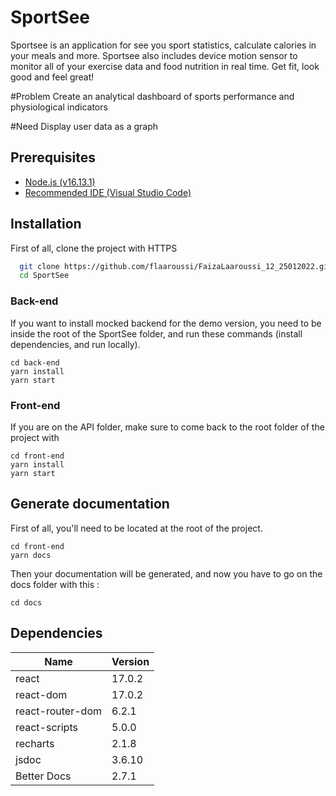 
# SportSee

Sportsee is an application for see you sport statistics, calculate calories in your meals and more. Sportsee also includes device motion sensor to monitor all of your exercise data and food nutrition in real time. Get fit, look good and feel great!

#Problem
Create an analytical dashboard of sports performance and physiological indicators

#Need
Display user data as a graph

## Prerequisites

- [Node.js (v16.13.1)](https://nodejs.org/en/)
- [Recommended IDE (Visual Studio Code)](https://code.visualstudio.com)

## Installation

First of all, clone the project with HTTPS

```bash
  git clone https://github.com/flaaroussi/FaizaLaaroussi_12_25012022.git SportSee
  cd SportSee
```

### Back-end

If you want to install mocked backend for the demo version, you need 
to be inside the root of the SportSee folder, and run these commands (install dependencies, and run locally).

```
cd back-end
yarn install
yarn start
```

### Front-end

If you are on the API folder, make sure to come back to the root folder of the project with

```
cd front-end
yarn install
yarn start
```

    
## Generate documentation

First of all, you'll need to be located at the root of the project.

```
cd front-end
yarn docs
```

Then your documentation will be generated, and now you have to go on the docs folder with this :

```
cd docs
```


## Dependencies

| Name              | Version |
| ----------------- | ------- |
| react            | 17.0.2 |
| react-dom        | 17.0.2 |
| react-router-dom | 6.2.1  |
| react-scripts    | 5.0.0  |
| recharts         | 2.1.8 |
| jsdoc             | 3.6.10   |
| Better Docs       | 2.7.1   |

